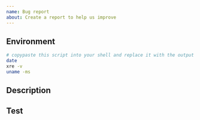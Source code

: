 ```yaml
---
name: Bug report
about: Create a report to help us improve
---
```


## Environment

```sh
# copypaste this script into your shell and replace it with the output
date
xre -v
uname -ms
```

## Description

<!-- Explain what's the issue and what would you expect to see -->

## Test

<!-- Steps to reproduce the issue and provide files/links/images/.. -->
